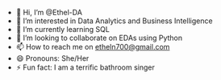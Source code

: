 - 👋 Hi, I’m @Ethel-DA
- 👀 I’m interested in Data Analytics and Business Intelligence
- 🌱 I’m currently learning SQL
- 💞️ I’m looking to collaborate on EDAs using Python
- 📫 How to reach me on etheln700@gmail.com
- 😄 Pronouns: She/Her
- ⚡ Fun fact: I am a terrific bathroom singer

<!---
Ethel-DA/Ethel-DA is a ✨ special ✨ repository because its `README.md` (this file) appears on your GitHub profile.
You can click the Preview link to take a look at your changes.
--->
